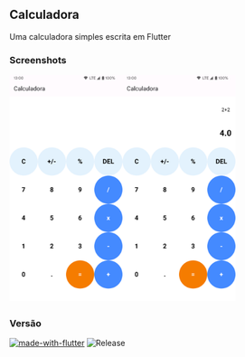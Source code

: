 ## Calculadora
Uma calculadora simples escrita em Flutter

### Screenshots

<img align="left" height="400px" src="screenshots/preview.png" alt="Preview">
<img align="center" height="400px" src="screenshots/preview2.png" alt="Preview 2">

##

### Versão
[![made-with-flutter](https://img.shields.io/badge/Made%20with-Flutter-1f425f.svg)](https://flutter.dev/)
![Release](https://img.shields.io/github/v/release/hendrilmendes/Calculadora)
##
